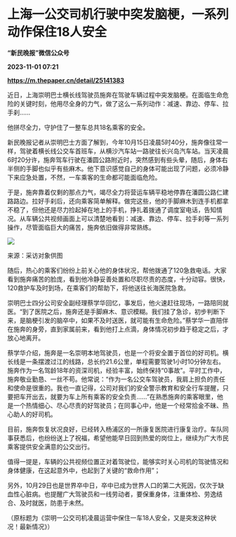 # 上海一公交司机行驶中突发脑梗，一系列动作保住18人安全
**“新民晚报”微信公众号**

**2023-11-01 07:21**

**https://m.thepaper.cn/detail/25141383**

近日，上海崇明巴士横长线驾驶员施奔在驾驶车辆过程中突发脑梗。在面临生命危险的关键时刻，他用尽全身的力气，做了这么一系列动作：减速、靠边、停车、拉手刹……

他拼尽全力，守护住了一整车总共18名乘客的安全。

新民晚报记者从崇明巴士方面了解到，今年10月15日凌晨5时40分，施奔像往常一样，驾驶着横长线公交车首班车，从横沙汽车站一路驶往长兴岛汽车站。当天凌晨6时20分许，施奔驾车行驶在潘圆公路附近时，突然感到有些头晕，随后，身体右半侧的手脚也似乎有些麻木。他下意识感觉自己的身体可能出现了问题，必须冷静下来应急处置，不然，一车乘客的生命都可能面临危险。

于是，施奔靠着仅剩的那点力气，竭尽全力将营运车辆平稳地停靠在潘圆公路仁建路路边。拉好手刹后，还向乘客简单解释。做完这些，他的手脚麻木到连手机都拿不稳了，但他还是尽力捡起掉在地上的手机，挣扎着拨通了调度室电话，告知情况。从车辆公共视频画面上可以清楚地看到：减速、靠边、停车、拉手刹等一系列操作，尽管面临巨大的痛苦，施奔依旧做得非常熟练。

![](https://imagecloud.thepaper.cn/thepaper/image/276/503/962.jpg)

来源：采访对象供图

随后，热心的乘客们纷纷上前关心他的身体状况，帮他拨通了120急救电话。大家看到施奔痛苦的脸庞，看到他冷静妥善处置和尽职尽责的态度，十分动容。很快，120救护车及时到场，在乘客们的帮助下，将他送往长海医院急救。

崇明巴士四分公司安全副经理蔡学华回忆，事发后，他火速赶往现场，一路陪同就医。“到了医院之后，施奔还是手脚麻木、意识模糊。我们挂了急诊，初步判断下来，是脑梗引发的脑卒中，如果不及时送医，就可能有生命危险。”蔡学华一直陪伴在施奔的身旁，直到家属前来，看到他打上点滴，身体情况初步趋于稳定之后，才放心地离开。

蔡学华介绍，施奔是一名崇明本地驾驶员，也是一个将安全置于首位的好司机。横长线是一条摆渡过江的线路，总长约21.6公里，单程需要驾驶1小时10分钟左右。施奔作为一名驾龄18年的资深司机，经验丰富，始终保持“0事故”。平时工作中，施奔敬业勤恳、一丝不苟。他常说：“作为一名公交车驾驶员，我肩上担负的责任和使命是很重的。我也一直记得，公司对我们的安全警示教育和安全行车提醒，只要把车开出去，就要为车上所有乘客的安全负责……”在熟悉施奔的乘客眼里，他是一个热情细心、尽心尽责的好驾驶员；在同事心中，他是一个经常拾金不昧、热心助人的好司机。

目前，施奔恢复状况良好，已经转入杨浦区的一所康复医院进行康复治疗。车队同事获悉后，也纷纷送上了祝福，希望他能早日回到热爱的岗位上，继续为广大市民乘客提供安全满意的公交出行。

值得一提是，车辆的公共视频位置正对着驾驶位，能够实时关心司机的驾驶情况和身体健康，在这起意外中，也起到了关键的“救命作用”；

另外，10月29日也是世界卒中日，卒中已成为世界人口的第二大死因，仅次于缺血性心脏病。也提醒广大驾驶员和一线劳动者，要保重身体，注重体检、劳逸结合、及时就医，防患于未然。

（原标题为《崇明一公交司机凌晨运营中保住一车18人安全，又是突发这种状况！最新情况》）